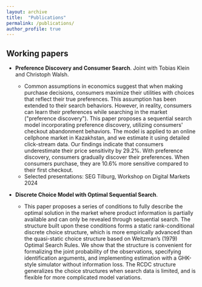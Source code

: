 ```yaml
---
layout: archive
title:  "Publications"
permalink: /publications/
author_profile: true
---
```



Working papers
---- 
* **Preference Discovery and Consumer Search**. Joint with Tobias Klein and Christoph Walsh.
  * Common assumptions in economics suggest that when making purchase decisions, consumers maximize their utilities with choices that reflect their true preferences. This assumption has been extended to their search behaviors. However, in reality, consumers can learn their preferences while searching in the market ("preference discovery"). This paper proposes a sequential search model incorporating preference discovery, utilizing consumers' checkout abandonment behaviors. The model is applied to an online cellphone market in Kazakhstan, and we estimate it using detailed click-stream data. Our findings indicate that consumers underestimate their price sensitivity by 29.2%. With preference discovery, consumers gradually discover their preferences. When consumers purchase, they are 10.6% more sensitive compared to their first checkout. 
  * Selected presentations: SEG Tilburg, Workshop on Digital Markets 2024


* **Discrete Choice Model with Optimal Sequential Search**. 
  * This paper proposes a series of conditions to fully describe the optimal solution in the market where product information is partially available and can only be revealed through sequential search. The structure built upon these conditions forms a static rank-conditional discrete choice structure, which is more empirically advanced than the quasi-static choice structure based on Weitzman’s (1979) Optimal Search Rules. We show that the structure is convenient for formalizing the joint probability of the observations, specifying identification arguments, and implementing estimation with a GHK-style simulator without information loss. The RCDC structure generalizes the choice structures when search data is limited, and is flexible for more complicated model variations.
